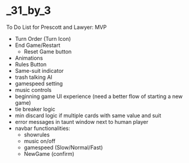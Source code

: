 # _31_by_3

To Do List for Prescott and Lawyer: MVP
- Turn Order (Turn Icon)
- End Game/Restart
  - Reset Game button
- Animations
- Rules Button
- Same-suit indicator
- trash talking AI
- gamespeed setting
- music controls
- beginning game UI experience (need a better flow of starting a new game)
- tie breaker logic
- min discard logic if multiple cards with same value and suit
- error messages in taunt window next to human player
- navbar functionalities:
  - showrules
  - music on/off
  - gamespeed (Slow/Normal/Fast)
  - NewGame (confirm)
